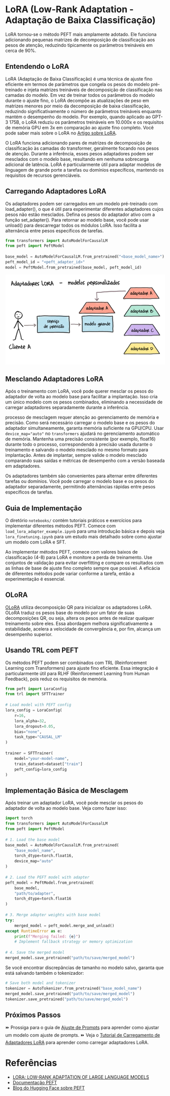 # LoRA (Low-Rank Adaptation - Adaptação de Baixa Classificação)

LoRA tornou-se o método PEFT mais amplamente adotado. Ele funciona adicionando pequenas matrizes de decomposição de classificação aos pesos de atenção, reduzindo tipicamente os parâmetros treináveis em cerca de 90%.

## Entendendo o LoRA

LoRA (Adaptação de Baixa Classificação) é uma técnica de ajuste fino eficiente em termos de parâmetros que congela os pesos do modelo pré-treinado e injeta matrizes treináveis de decomposição de classificação nas camadas do modelo. Em vez de treinar todos os parâmetros do modelo durante o ajuste fino, o LoRA decompõe as atualizações de peso em matrizes menores por meio da decomposição de baixa classificação, reduzindo significativamente o número de parâmetros treináveis enquanto mantém o desempenho do modelo. Por exemplo, quando aplicado ao GPT-3 175B, o LoRA reduziu os parâmetros treináveis em 10.000x e os requisitos de memória GPU em 3x em comparação ao ajuste fino completo. Você pode saber mais sobre o LoRA no [Artigo sobre LoRA](https://arxiv.org/pdf/2106.09685).

O LoRA funciona adicionando pares de matrizes de decomposição de classificação às camadas do transformer, geralmente focando nos pesos de atenção. Durante a inferência, esses pesos adaptadores podem ser mesclados com o modelo base, resultando em nenhuma sobrecarga adicional de latência. LoRA é particularmente útil para adaptar modelos de linguagem de grande porte a tarefas ou domínios específicos, mantendo os requisitos de recursos gerenciáveis.

## Carregando Adaptadores LoRA

Os adaptadores podem ser carregados em um modelo pré-treinado com load_adapter(), o que é útil para experimentar diferentes adaptadores cujos pesos não estão mesclados. Defina os pesos do adaptador ativo com a função set_adapter(). Para retornar ao modelo base, você pode usar unload() para descarregar todos os módulos LoRA. Isso facilita a alternância entre pesos específicos de tarefas.

```python
from transformers import AutoModelForCausalLM
from peft import PeftModel

base_model = AutoModelForCausalLM.from_pretrained("<base_model_name>")
peft_model_id = "<peft_adapter_id>"
model = PeftModel.from_pretrained(base_model, peft_model_id)
```

![lora_load_adapter](./images/lora_adapter.png)

## Mesclando Adaptadores LoRA

Após o treinamento com LoRA, você pode querer mesclar os pesos do adaptador de volta ao modelo base para facilitar a implantação. Isso cria um único modelo com os pesos combinados, eliminando a necessidade de carregar adaptadores separadamente durante a inferência.

processo de mesclagem requer atenção ao gerenciamento de memória e precisão. Como será necessário carregar o modelo base e os pesos do adaptador simultaneamente, garanta memória suficiente na GPU/CPU. Usar `device_map="auto"` no `transformers` ajudará no gerenciamento automático de memória. Mantenha uma precisão consistente (por exemplo, float16) durante todo o processo, correspondendo à precisão usada durante o treinamento e salvando o modelo mesclado no mesmo formato para implantação. Antes de implantar, sempre valide o modelo mesclado comparando suas saídas e métricas de desempenho com a versão baseada em adaptadores.

Os adaptadores também são convenientes para alternar entre diferentes tarefas ou domínios. Você pode carregar o modelo base e os pesos do adaptador separadamente, permitindo alternâncias rápidas entre pesos específicos de tarefas. 

## Guia de Implementação

O diretório `notebooks/` contém tutoriais práticos e exercícios para implementar diferentes métodos PEFT. Comece com `load_lora_adapter_example.ipynb` para uma introdução básica e depois veja `lora_finetuning.ipynb` para um estudo mais detalhado sobre como ajustar um modelo com LoRA e SFT.

Ao implementar métodos PEFT, comece com valores baixos de classificação (4-8) para LoRA e monitore a perda de treinamento. Use conjuntos de validação para evitar overfitting e compare os resultados com as linhas de base de ajuste fino completo sempre que possível. A eficácia de diferentes métodos pode variar conforme a tarefa, então a experimentação é essencial.

## OLoRA

[OLoRA](https://arxiv.org/abs/2406.01775) utiliza decomposição QR para inicializar os adaptadores LoRA. OLoRA traduz os pesos base do modelo por um fator de suas decomposições QR, ou seja, altera os pesos antes de realizar qualquer treinamento sobre eles. Essa abordagem melhora significativamente a estabilidade, acelera a velocidade de convergência e, por fim, alcança um desempenho superior.

## Usando TRL com PEFT

Os métodos PEFT podem ser combinados com TRL (Reinforcement Learning com Transformers) para ajuste fino eficiente. Essa integração é particularmente útil para RLHF (Reinforcement Learning from Human Feedback), pois reduz os requisitos de memória.

```python
from peft import LoraConfig
from trl import SFTTrainer

# Load model with PEFT config
lora_config = LoraConfig(
    r=16,
    lora_alpha=32,
    lora_dropout=0.05,
    bias="none",
    task_type="CAUSAL_LM"
)

trainer = SFTTrainer(
    model="your-model-name",
    train_dataset=dataset["train"]
    peft_config=lora_config
)
```

## Implementação Básica de Mesclagem

Após treinar um adaptador LoRA, você pode mesclar os pesos do adaptador de volta ao modelo base. Veja como fazer isso:

```python
import torch
from transformers import AutoModelForCausalLM
from peft import PeftModel

# 1. Load the base model
base_model = AutoModelForCausalLM.from_pretrained(
    "base_model_name",
    torch_dtype=torch.float16,
    device_map="auto"
)

# 2. Load the PEFT model with adapter
peft_model = PeftModel.from_pretrained(
    base_model,
    "path/to/adapter",
    torch_dtype=torch.float16
)

# 3. Merge adapter weights with base model
try:
    merged_model = peft_model.merge_and_unload()
except RuntimeError as e:
    print(f"Merging failed: {e}")
    # Implement fallback strategy or memory optimization

# 4. Save the merged model
merged_model.save_pretrained("path/to/save/merged_model")
```

Se você encontrar discrepâncias de tamanho no modelo salvo, garanta que está salvando também o tokenizador:

```python
# Save both model and tokenizer
tokenizer = AutoTokenizer.from_pretrained("base_model_name")
merged_model.save_pretrained("path/to/save/merged_model")
tokenizer.save_pretrained("path/to/save/merged_model")
```

## Próximos Passos

⏩ Prossiga para o guia de [Ajuste de Prompts](prompt_tuning.md) para aprender como ajustar um modelo com ajuste de prompts.
⏩ Veja o [Tutorial de Carregamento de Adaptadores LoRA](./notebooks/load_lora_adapter.ipynb) para aprender como carregar adaptadores LoRA.

# Referências

- [LORA: LOW-RANK ADAPTATION OF LARGE LANGUAGE MODELS](https://arxiv.org/pdf/2106.09685)
- [Documentação PEFT](https://huggingface.co/docs/peft)
- [Blog do Hugging Face sobre PEFT](https://huggingface.co/blog/peft)
